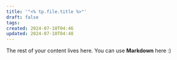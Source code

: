 ```yaml
---
title: '"<% tp.file.title %>"'
draft: false
tags: 
created: 2024-07-10T04:46
updated: 2024-07-10T04:48
---
```

 
The rest of your content lives here. You can use **Markdown** here :)